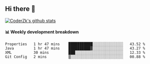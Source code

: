 ## Hi there 👋

[![CoderZk's github stats](https://github-readme-stats.vercel.app/api?username=zhoukuo123&show_icons=true&count_private=true)](https://github.com/anuraghazra/github-readme-stats)

#### :bar_chart: Weekly development breakdown

<!--START_SECTION:waka-->
```text
Properties   1 hr 47 mins    ███████████░░░░░░░░░░░░░░   43.52 % 
Java         1 hr 47 mins    ██████████▓░░░░░░░░░░░░░░   43.27 % 
XML          30 mins         ███░░░░░░░░░░░░░░░░░░░░░░   12.33 % 
Git Config   2 mins          ▒░░░░░░░░░░░░░░░░░░░░░░░░   00.88 % 
```
<!--END_SECTION:waka-->
